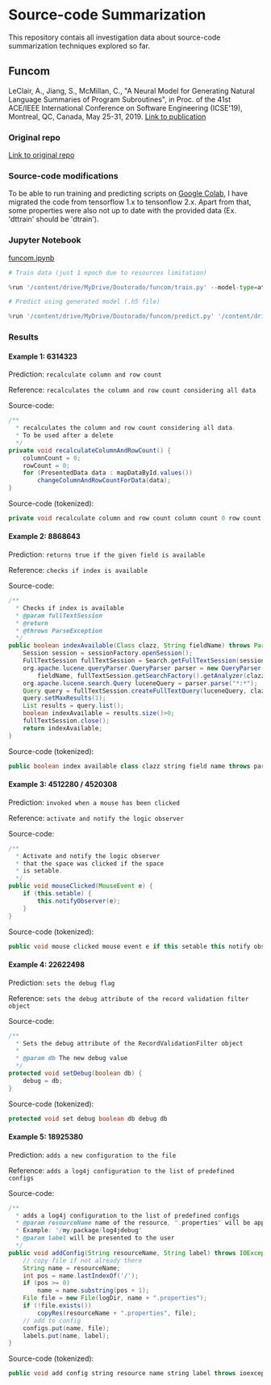 # Source-code Summarization
This repository contais all investigation data about source-code summarization techniques explored so far.

## Funcom

LeClair, A., Jiang, S., McMillan, C., "A Neural Model for Generating Natural Language Summaries of Program Subroutines", in Proc. of the 41st ACE/IEEE International Conference on Software Engineering (ICSE'19), Montreal, QC, Canada, May 25-31, 2019.
[Link to publication](https://arxiv.org/abs/1902.01954)

### Original repo
[Link to original repo](https://github.com/mcmillco/funcom)

### Source-code modifications
To be able to run training and predicting scripts on [Google Colab](https://colab.research.google.com), I have migrated the code from tensorflow 1.x to tensonflow 2.x. Apart from that, some properties were also not up to date with the provided data (Ex. 'dttrain' should be 'dtrain').

### Jupyter Notebook

[funcom.ipynb](https://colab.research.google.com/drive/18PP0Tz1ZGBA36ymXQ97opweQPqp5ul4P#scrollTo=D8hetAatfQYc)

```python
# Train data (just 1 epoch due to resources limitation)

%run '/content/drive/MyDrive/Doutorado/funcom/train.py' --model-type=attendgru --epochs=1 --gpu=0
```
```python
# Predict using generated model (.h5 file)

%run '/content/drive/MyDrive/Doutorado/funcom/predict.py' '/content/drive/MyDrive/Doutorado/funcom_scratch/data/outdir/models/attendgru_E01_1662135594.h5' --gpu=0
```
### Results

#### Example 1: 6314323
Prediction: `recalculate column and row count`

Reference:  `recalculates the column and row count considering all data`

Source-code:
```java
/**
  * recalculates the column and row count considering all data.
  * To be used after a delete
  */
private void recalculateColumnAndRowCount() {
    columnCount = 0;
    rowCount = 0;
    for (PresentedData data : mapDataById.values()) 
        changeColumnAndRowCountForData(data);
}
```

Source-code (tokenized):
```java
private void recalculate column and row count column count 0 row count 0 for presented data data map data by id values change column and row count for data data
```

#### Example 2: 8868643
Prediction: `returns true if the given field is available`

Reference: `checks if index is available`

Source-code:
```java
/**
  * Checks if index is available
  * @param fullTextSession
  * @return
  * @throws ParseException
  */
public boolean indexAvailable(Class clazz, String fieldName) throws ParseException {
    Session session = sessionFactory.openSession();
    FullTextSession fullTextSession = Search.getFullTextSession(session);
    org.apache.lucene.queryParser.QueryParser parser = new QueryParser(
        fieldName, fullTextSession.getSearchFactory().getAnalyzer(clazz));
    org.apache.lucene.search.Query luceneQuery = parser.parse("*:*");
    Query query = fullTextSession.createFullTextQuery(luceneQuery, clazz);
    query.setMaxResults(1);
    List results = query.list();
    boolean indexAvailable = results.size()>0;
    fullTextSession.close();
    return indexAvailable;
}
```

Source-code (tokenized):
```java
public boolean index available class clazz string field name throws parse exception session session session factory open session full text session full text session search get full text session session org apache lucene query parser query parser parser new query parser field name full text session get search factory get analyzer clazz org apache lucene search query lucene query parser parse query query full text session create full text query lucene query clazz query set max results 1 list results query list boolean index available results size 0 full text session close return index available
```

#### Example 3: 4512280 / 4520308
Prediction: `invoked when a mouse has been clicked`

Reference: `activate and notify the logic observer`

Source-code:
```java
/**
  * Activate and notify the logic observer
  * that the space was clicked if the space
  * is setable.
  */
public void mouseClicked(MouseEvent e) {
    if (this.setable) {
        this.notifyObserver(e);
    }
}
```

Source-code (tokenized):
```java
public void mouse clicked mouse event e if this setable this notify observer e
```

#### Example 4: 22622498
Prediction: `sets the debug flag`

Reference: `sets the debug attribute of the record validation filter object`

Source-code:
```java
/**
  * Sets the debug attribute of the RecordValidationFilter object
  *
  * @param db The new debug value
  */
protected void setDebug(boolean db) {
    debug = db;
}
```

Source-code (tokenized):
```java
protected void set debug boolean db debug db
```

#### Example 5: 18925380
Prediction: `adds a new configuration to the file`

Reference: `adds a log4j configuration to the list of predefined configs`

Source-code:
```java
/**
  * adds a log4j configuration to the list of predefined configs
  * @param resourceName name of the resource, ".properties" will be appended. 
  * Example: "/my/package/log4jdebug"
  * @param label will be presented to the user
  */
public void addConfig(String resourceName, String label) throws IOException {
    // copy file if not already there
    String name = resourceName;
    int pos = name.lastIndexOf('/');
    if (pos >= 0)
        name = name.substring(pos + 1);
    File file = new File(logDir, name + ".properties");
    if (!file.exists())
        copyRes(resourceName + ".properties", file);
    // add to config
    configs.put(name, file);
    labels.put(name, label);
}
```

Source-code (tokenized):
```java
public void add config string resource name string label throws ioexception copy file if not already there string name resource name int pos name last index of if pos 0 name name substring pos 1 file file new file log dir name properties if file exists copy res resource name properties file add to config configs put name file labels put name label
```
